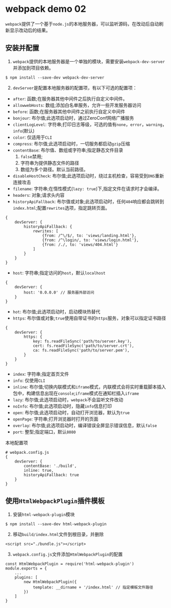 # webpack demo 02

`webpack`提供了一个基于`node.js`的本地服务器，可以监听源码，在改动后自动刷新显示改动后的结果。

## 安装并配置

1. `webpack`提供的本地服务器是一个单独的模块，需要安装`webpack-dev-server`并添加到项目依赖。

```
$ npm install --save-dev webpack-dev-server
```

2. `devServer`是配置本地服务器的配置项，有以下可选的配置项：

- `after`: 函数;在服务器其他中间件之后执行自定义中间件。
- `allowwebHosts`: 数组;添加白名单服务，允许一些开发服务器访问
- `before`: 函数;在服务器其他中间件之前执行自定义中间件
- `bonjour`: 布尔值;此选项启动时，通过ZeroConf网络广播服务
- `clientLogLevel`: 字符串;打印日志等级，可选的值有`none`，`error`，`warning`，`info`(默认)
- `color`: 仅适用于`CLI`
- `compress`: 布尔值;此选项启动时，一切服务都启动`gzip`压缩
- `contentBase`: 布尔值、数组或字符串;指定静态文件目录
	1. `false`禁用;
	2. 字符串为提供静态文件的路径
	3. 数组为多个路径。默认当前路径。
- `disableHostCheck`: 布尔值;此选项启动时，绕过主机检查，容易受到`DNS`重新连接攻击
- `filename`: 字符串;在惰性模式(`lazy: true`)下,指定文件在请求时才会编译。
- `headers`: 对象;请求头内容
- `historyApiFallback`: 布尔值或对象;此选项启动时，任何`404`响应都会跳转到`index.html`;配置`rewrites`选项，指定跳转页面。

```
{
	devServer: {
		historyApiFallback: {
			rewrites: [
				{from: /^\/$/, to: 'views/landing.html'},
				{from: /^\login/, to: 'views/login.html'},
				{from: /./, to: 'views/404.html'}
			]
		}
	}
}
```

- `host`: 字符串;指定访问的`host`，默认`localhost`
```
{
	devServer: {
		host: '0.0.0.0' // 服务器外部访问
	}
}
```
- `hot`: 布尔值;此选项启动时，启动模块热替代
- `https`: 布尔值或对象;`true`使用自带证书的`https`服务，对象可以指定证书路径
```
{
	devServer: {
		https: {
			key: fs.readFileSync('path/to/server.key'),
			cert: fs.readFileSync('path/to/server.crt'),
			ca: fs.readFileSync('path/to/server.pem'),
		}
	}
}
```
- `index`: 字符串;指定首页文件
- `info`: 仅使用`CLI`
- `inline`: 布尔值;切换内联模式和`iframe`模式，内联模式会将实时重载脚本插入包中，构建信息出现在`console`;`iframe`模式在通知栏插入`iframe`
- `lazy`: 布尔值;此选项启动时，`webpack`不会监听文件改动
- `noInfo`: 布尔值;此选项启动时，隐藏`info`信息打印
- `open`: 布尔值;此选项启动时，自动打开浏览器，默认为`true`
- `openPage`: 字符串;打开浏览器时打开的页面
- `overlay`: 布尔值;此选项启动时，编译错误全屏显示错误信息，默认`false`
- `port`: 整型;指定端口，默认`8080`

本地配置项
```
# webpack.config.js
{
	devServer: {
		contentBase: './build',
		inline: true,
		historyApiFallback: true
	}
}
```

## 使用`HtmlWebpackPlugin`插件模板

1. 安装`html-webpack-plugin`模块

```
$ npm install --save-dev html-webpack-plugin
```

2. 移动`build/index.html`文件到根目录，并删除

```
<script src="./bundle.js"></script>
```

3. `webpack.config.js`文件添加`HtmlWebpackPlugin`的配置

```
const HtmlWebpackPlugin = require('html-webpack-plugin')
module.exports = {
	...
	plugins: [
		new HtmlWebpackPlugin({
			template: __dirname + '/index.html' // 指定模板文件路径
		})
	]
}
```
